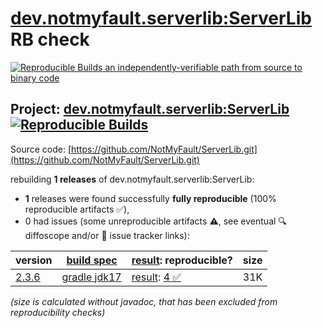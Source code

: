 [dev.notmyfault.serverlib:ServerLib](https://central.sonatype.com/artifact/dev.notmyfault.serverlib/ServerLib/versions) RB check
=======

[![Reproducible Builds](https://reproducible-builds.org/images/logos/rb.svg) an independently-verifiable path from source to binary code](https://reproducible-builds.org/)

## Project: [dev.notmyfault.serverlib:ServerLib](https://central.sonatype.com/artifact/dev.notmyfault.serverlib/ServerLib/versions) [![Reproducible Builds](https://img.shields.io/endpoint?url=https://raw.githubusercontent.com/jvm-repo-rebuild/reproducible-central/master/content/dev/notmyfault/serverlib/ServerLib/badge.json)](https://github.com/jvm-repo-rebuild/reproducible-central/blob/master/content/dev/notmyfault/serverlib/ServerLib/README.md)

Source code: [https://github.com/NotMyFault/ServerLib.git](https://github.com/NotMyFault/ServerLib.git)

rebuilding **1 releases** of dev.notmyfault.serverlib:ServerLib:
- **1** releases were found successfully **fully reproducible** (100% reproducible artifacts :white_check_mark:),
- 0 had issues (some unreproducible artifacts :warning:, see eventual :mag: diffoscope and/or :memo: issue tracker links):

| version | [build spec](/BUILDSPEC.md) | [result](https://reproducible-builds.org/docs/jvm/): reproducible? | size |
| -- | --------- | ------ | -- |
| [2.3.6](https://central.sonatype.com/artifact/dev.notmyfault.serverlib/ServerLib/2.3.6/pom) | [gradle jdk17](ServerLib-2.3.6.buildspec) | [result](ServerLib-2.3.6.buildinfo): [4 :white_check_mark: ](ServerLib-2.3.6.buildcompare) | 31K |

<i>(size is calculated without javadoc, that has been excluded from reproducibility checks)</i>
